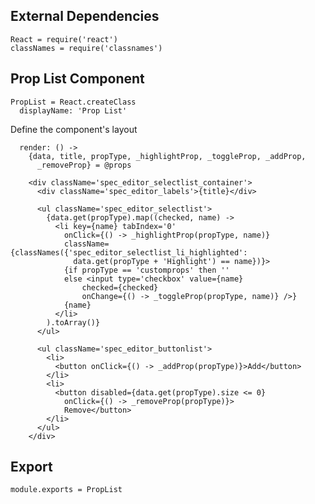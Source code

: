 External Dependencies
---------------------

    React = require('react')
    classNames = require('classnames')

Prop List Component
-------------------

    PropList = React.createClass
      displayName: 'Prop List'

Define the component's layout

      render: () ->
        {data, title, propType, _highlightProp, _toggleProp, _addProp,
          _removeProp} = @props

        <div className='spec_editor_selectlist_container'>
          <div className='spec_editor_labels'>{title}</div>

          <ul className='spec_editor_selectlist'>
            {data.get(propType).map((checked, name) ->
              <li key={name} tabIndex='0'
                onClick={() -> _highlightProp(propType, name)}
                className={classNames({'spec_editor_selectlist_li_highlighted':
                  data.get(propType + 'Highlight') == name})}>
                {if propType == 'customprops' then ''
                else <input type='checkbox' value={name}
                    checked={checked}
                    onChange={() -> _toggleProp(propType, name)} />}
                {name}
              </li>
            ).toArray()}
          </ul>

          <ul className='spec_editor_buttonlist'>
            <li>
              <button onClick={() -> _addProp(propType)}>Add</button>
            </li>
            <li>
              <button disabled={data.get(propType).size <= 0}
                onClick={() -> _removeProp(propType)}>
                Remove</button>
            </li>
          </ul>
        </div>


Export
------

    module.exports = PropList

